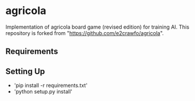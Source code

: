 # agricola
Implementation of agricola board game (revised edition) for training AI.
This repository is forked from "https://github.com/e2crawfo/agricola".

## Requirements


## Setting Up
* 'pip install -r requirements.txt'
* 'python setup.py install'



